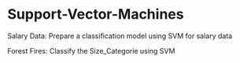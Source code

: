 # Support-Vector-Machines

Salary Data: Prepare a classification model using SVM for salary data 

Forest Fires: Classify the Size_Categorie using SVM
